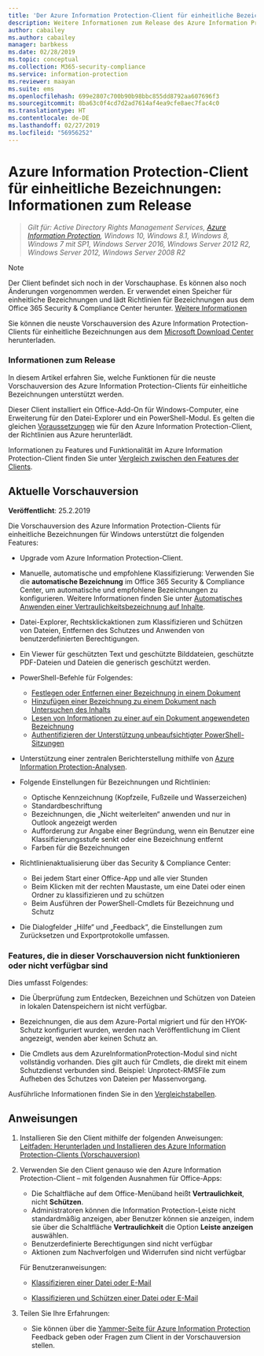 ```yaml
---
title: 'Der Azure Information Protection-Client für einheitliche Bezeichnungen: Informationen zum Release'
description: Weitere Informationen zum Release des Azure Information Protection-Clients für einheitliche Bezeichnungen für Windows.
author: cabailey
ms.author: cabailey
manager: barbkess
ms.date: 02/28/2019
ms.topic: conceptual
ms.collection: M365-security-compliance
ms.service: information-protection
ms.reviewer: maayan
ms.suite: ems
ms.openlocfilehash: 699e2807c700b90b98bbc855dd8792aa607696f3
ms.sourcegitcommit: 8ba63c0f4cd7d2ad7614af4ea9cfe8aec7fac4c0
ms.translationtype: HT
ms.contentlocale: de-DE
ms.lasthandoff: 02/27/2019
ms.locfileid: "56956252"
---
```

# <a name="azure-information-protection-unified-labeling-client-version-release-information"></a>Azure Information Protection-Client für einheitliche Bezeichnungen: Informationen zum Release

>*Gilt für: Active Directory Rights Management Services, [Azure Information Protection](https://azure.microsoft.com/pricing/details/information-protection), Windows 10, Windows 8.1, Windows 8, Windows 7 mit SP1, Windows Server 2016, Windows Server 2012 R2, Windows Server 2012, Windows Server 2008 R2*

> [!NOTE]
> Der Client befindet sich noch in der Vorschauphase. Es können also noch Änderungen vorgenommen werden. Er verwendet einen Speicher für einheitliche Bezeichnungen und lädt Richtlinien für Bezeichnungen aus dem Office 365 Security & Compliance Center herunter. [Weitere Informationen](/Office365/SecurityCompliance/sensitivity-labels)

Sie können die neuste Vorschauversion des Azure Information Protection-Clients für einheitliche Bezeichnungen aus dem [Microsoft Download Center](https://www.microsoft.com/en-us/download/details.aspx?id=57440) herunterladen.

### <a name="release-information"></a>Informationen zum Release

In diesem Artikel erfahren Sie, welche Funktionen für die neuste Vorschauversion des Azure Information Protection-Clients für einheitliche Bezeichnungen unterstützt werden.

Dieser Client installiert ein Office-Add-On für Windows-Computer, eine Erweiterung für den Datei-Explorer und ein PowerShell-Modul. Es gelten die gleichen [Voraussetzungen](../requirements.md) wie für den Azure Information Protection-Client, der Richtlinien aus Azure herunterlädt.

Informationen zu Features und Funktionalität im Azure Information Protection-Client finden Sie unter [Vergleich zwischen den Features der Clients](use-client.md#feature-comparisons-for-the-clients).

## <a name="current-preview-version"></a>Aktuelle Vorschauversion

**Veröffentlicht**: 25.2.2019

Die Vorschauversion des Azure Information Protection-Clients für einheitliche Bezeichnungen für Windows unterstützt die folgenden Features: 

- Upgrade vom Azure Information Protection-Client.

- Manuelle, automatische und empfohlene Klassifizierung: Verwenden Sie die **automatische Bezeichnung** im Office 365 Security & Compliance Center, um automatische und empfohlene Bezeichnungen zu konfigurieren. Weitere Informationen finden Sie unter [Automatisches Anwenden einer Vertraulichkeitsbezeichnung auf Inhalte](/Office365/SecurityCompliance/apply_sensitivity_label_automatically).

- Datei-Explorer, Rechtsklickaktionen zum Klassifizieren und Schützen von Dateien, Entfernen des Schutzes und Anwenden von benutzerdefinierten Berechtigungen.

- Ein Viewer für geschützten Text und geschützte Bilddateien, geschützte PDF-Dateien und Dateien die generisch geschützt werden.

- PowerShell-Befehle für Folgendes:
    - [Festlegen oder Entfernen einer Bezeichnung in einem Dokument](/powershell/module/azureinformationprotection/set-aipfilelabel)
    - [Hinzufügen einer Bezeichnung zu einem Dokument nach Untersuchen des Inhalts](/powershell/module/azureinformationprotection/set-aipfileclassification)
    - [Lesen von Informationen zu einer auf ein Dokument angewendeten Bezeichnung](/powershell/module/azureinformationprotection/get-aipfilestatus)
    - [Authentifizieren der Unterstützung unbeaufsichtigter PowerShell-Sitzungen](/powershell/module/azureinformationprotection/set-aipauthentication)

- Unterstützung einer zentralen Berichterstellung mithilfe von [Azure Information Protection-Analysen](../reports-aip.md).

- Folgende Einstellungen für Bezeichnungen und Richtlinien:
    - Optische Kennzeichnung (Kopfzeile, Fußzeile und Wasserzeichen)
    - Standardbeschriftung
    - Bezeichnungen, die „Nicht weiterleiten“ anwenden und nur in Outlook angezeigt werden
    - Aufforderung zur Angabe einer Begründung, wenn ein Benutzer eine Klassifizierungsstufe senkt oder eine Bezeichnung entfernt
    - Farben für die Bezeichnungen

- Richtlinienaktualisierung über das Security & Compliance Center:
    - Bei jedem Start einer Office-App und alle vier Stunden
    - Beim Klicken mit der rechten Maustaste, um eine Datei oder einen Ordner zu klassifizieren und zu schützen
    - Beim Ausführen der PowerShell-Cmdlets für Bezeichnung und Schutz

- Die Dialogfelder „Hilfe“ und „Feedback“, die Einstellungen zum Zurücksetzen und Exportprotokolle umfassen.

### <a name="features-that-do-not-work-in-this-preview-version-or-are-not-available"></a>Features, die in dieser Vorschauversion nicht funktionieren oder nicht verfügbar sind

Dies umfasst Folgendes:

- Die Überprüfung zum Entdecken, Bezeichnen und Schützen von Dateien in lokalen Datenspeichern ist nicht verfügbar.

- Bezeichnungen, die aus dem Azure-Portal migriert und für den HYOK-Schutz konfiguriert wurden, werden nach Veröffentlichung im Client angezeigt, wenden aber keinen Schutz an.

- Die Cmdlets aus dem AzureInformationProtection-Modul sind nicht vollständig vorhanden. Dies gilt auch für Cmdlets, die direkt mit einem Schutzdienst verbunden sind. Beispiel: Unprotect-RMSFile zum Aufheben des Schutzes von Dateien per Massenvorgang.

Ausführliche Informationen finden Sie in den [Vergleichstabellen](use-client.md#feature-comparisons-for-the-clients).

## <a name="instructions"></a>Anweisungen

1. Installieren Sie den Client mithilfe der folgenden Anweisungen: [Leitfaden: Herunterladen und Installieren des Azure Information Protection-Clients (Vorschauversion)](install-unifiedlabelingclient-app.md) 

2. Verwenden Sie den Client genauso wie den Azure Information Protection-Client – mit folgenden Ausnahmen für Office-Apps:
    - Die Schaltfläche auf dem Office-Menüband heißt **Vertraulichkeit**, nicht **Schützen**.
    - Administratoren können die Information Protection-Leiste nicht standardmäßig anzeigen, aber Benutzer können sie anzeigen, indem sie über die Schaltfläche **Vertraulichkeit** die Option **Leiste anzeigen** auswählen. 
    - Benutzerdefinierte Berechtigungen sind nicht verfügbar
    - Aktionen zum Nachverfolgen und Widerrufen sind nicht verfügbar
    
    Für Benutzeranweisungen:
    
    - [Klassifizieren einer Datei oder E-Mail](client-classify.md) 
    
    - [Klassifizieren und Schützen einer Datei oder E-Mail](client-classify-protect.md)

3. Teilen Sie Ihre Erfahrungen: 
    
    - Sie können über die [Yammer-Seite für Azure Information Protection](https://www.yammer.com/AskIPTeam) Feedback geben oder Fragen zum Client in der Vorschauversion stellen.
